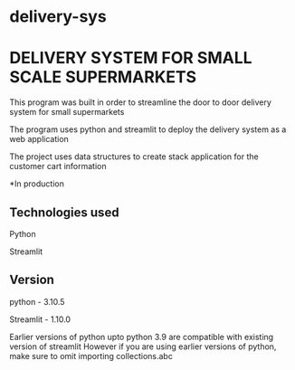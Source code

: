 # delivery-sys
# DELIVERY SYSTEM FOR SMALL SCALE SUPERMARKETS

This program was built in order to streamline the door to door delivery system for small supermarkets

The program uses python and streamlit to deploy the delivery system as a web application

The project uses data structures to create stack application for the customer cart information 

*In production 

## Technologies used
Python

Streamlit

## Version 

python - 3.10.5

Streamlit - 1.10.0

Earlier versions of python upto python 3.9 are compatible with existing version of streamlit
However if you are using earlier versions of python, make sure to omit importing collections.abc

